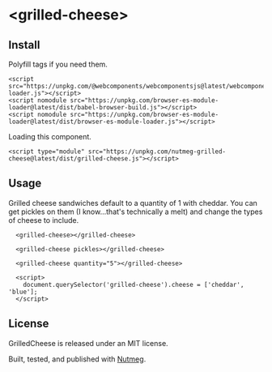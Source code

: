 &lt;grilled-cheese&gt;
====

Install
----

Polyfill tags if you need them.

```
<script src="https://unpkg.com/@webcomponents/webcomponentsjs@latest/webcomponents-loader.js"></script>
<script nomodule src="https://unpkg.com/browser-es-module-loader@latest/dist/babel-browser-build.js"></script>
<script nomodule src="https://unpkg.com/browser-es-module-loader@latest/dist/browser-es-module-loader.js"></script>
```

Loading this component.

```
<script type="module" src="https://unpkg.com/nutmeg-grilled-cheese@latest/dist/grilled-cheese.js"></script>

```

Usage
----

Grilled cheese sandwiches default to a quantity of 1 with cheddar. You can get pickles on them (I know...that's technically a melt) and change the types of cheese to include.

```
  <grilled-cheese></grilled-cheese>

  <grilled-cheese pickles></grilled-cheese>

  <grilled-cheese quantity="5"></grilled-cheese>

  <script>
    document.querySelector('grilled-cheese').cheese = ['cheddar', 'blue'];
  </script>
```

License
----

GrilledCheese is released under an MIT license.

Built, tested, and published with [Nutmeg](https://nutmeg.tools).
